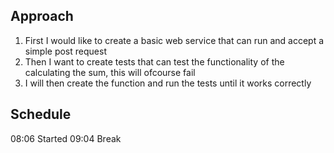 ## Approach
1. First I would like to create a basic web service that can run and accept a simple post request
2. Then I want to create tests that can test the functionality of the calculating the sum, this will ofcourse fail
3. I will then create the function and run the tests until it works correctly

## Schedule
08:06 Started
09:04 Break
